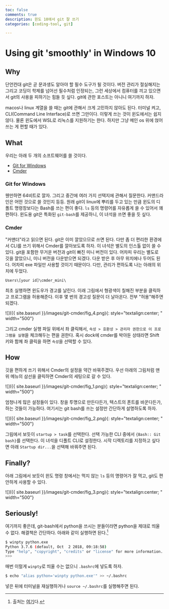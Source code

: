 ```yaml
---
toc: false
comments: true 
description: 윈도 10에서 git 잘 쓰기 
categories: [coding-tool, git]

---
```

# Using git 'smoothly' in Windows 10 

## Why 

단언컨대 git은 곧 문과생도 알아야 할 필수 도구가 될 것이다. 버전 관리가 절실해지는 그리고 코딩이 학제를 넘어선 필수처럼 인정되는, 그런 세상에서 컴퓨터를 끼고 있으면서 git의 사용을 피하기는 힘들 듯 싶다. git에 관한 포스트는 아니니 여기까지 하자. 

macos나 linux 계열을 쓸 때는 git에 관해서 크게 고민하지 않아도 된다. 터미널 켜고, CLI(Command Line Interface)로 쓰면 그만이다. 이렇게 쓰는 것이 윈도에서는 쉽지 않다. 물론 윈도에서 WSL로 리눅스를 지원하기는 한다. 하지만 그냥 메인 os 위에 얹어 쓰는 게 편할 때가 있다. 

## What 

우리는 아래 두 개의 소프트웨어를 쓸 것이다. 

* [Git for Windows](https://git-scm.com/download/win)
* [Cmder](https://cmder.net) 


### Git for Windows 

웬만하면 64비트로 깔자. 그리고 중간에 여러 가지 선택지에 관해서 질문한다. 커맨드라인은 어떤 것으로 쓸 것인지 등등. 원래 git이 linux에 뿌리를 두고 있는 만큼 윈도의 디폴트 명령창보다는 Bash를 쓰는 편이 좋다. `ls` 등의 명령어를 자유롭게 쓸 수 있어서 꽤 편하다. 윈도용 git은 특화된 `git-bash`를 제공하니, 이 녀석을 쓰면 좋을 듯 싶다. 

### Cmder 

"커맨더"라고 읽으면 된다. git은 이미 깔았으므로 쓰면 된다. 다만 좀 더 편리한 환경에서 CLI를 쓰기 위해서 Cmder를 깔아보도록 하자. 이 녀석은 별도의 인스톨 없이 쓸 수 있다. git을 포함한 무거운 버전과 git이 빠진 미니 버전이 있다. 어차피 우리는 별도로 깃을 깔았으니, 미니 버전을 다운받으면 되겠다. 다운 받은 후 아무 위치에나 두어도 된다. 어차피 exe 파일만 사용할 것이기 때문이다. 다만, 관리가 편하도록 나는 아래의 위치에 두었다.  

`Users\[your id]\cmder_mini\`

최초 실행하면 윈도우가 경고를 날린다. 이래 그림에서 형광색이 칠해진 부분을 클릭하고 프로그램을 허용해준다. 이후 몇 번의 경고성 질문이 더 날아온다. 전부 "허용"해주면 되겠다. 

![]({{ site.baseurl }}/images/git-cmder/fig_4.png){: style="textalign:center; " width="500"}

그리고 cmder 실행 파일 위에서 좌 클릭해서, `속성 > 호환성 > 관리자 권한으로 이 프로그램을 실행`을 체크해두는 편을 권한다. 혹시 dock에 cmder를 박아둔 상태라면 Shift 키와 함께 좌 클릭을 하면 `속성`을 선택할 수 있다. 

## How 

깃을 편하게 쓰기 위해서 Cmder의 설정을 약간 바꿔주겠다. 우선 아래의 그림처럼 맨 위 메뉴의 삼선을 클릭하면 Cmder의 세팅으로 갈 수 있다. 

![]({{ site.baseurl }}/images/git-cmder/fig_1.png){: style="textalign:center; " width="500"}

엄청나게 많은 설정들이 있다. 창을 투명으로 만든다든가, 텍스트의 폰트를 바꾼다든가, 하는 것들이 가능하다. 여기서는 git bash를 쓰는 설정만 간단하게 설명하도록 하자.

![]({{ site.baseurl }}/images/git-cmder/fig_2.png){: style="textalign:center; " width="500"}

그림에서 보듯이 `startup > task`를 선택한다. 선택 가능한 CLI 중에서 `{Bash:: Git bash}`를 선택한다. 이 녀석을 디폴트 CLI로 설정한다. 시작 디렉토리를 지정하고 싶다면 아래 `Startup dir...`을 선택해 바꿔주면 된다. 

## Finally? 

아래 그림에서 보듯이 윈도 명령 창에서는 먹지 않는 `ls` 등의 명령어가 잘 먹고, git도 편안하게 사용할 수 있다. 

![]({{ site.baseurl }}/images/git-cmder/fig_3.png){: style="textalign:center; " width="500"}

## Seriously! 

여기까지 좋은데, git-bash에서 python을 쓰시는 분들이라면 python을 제대로 띄울 수 없다. 해결책은 간단하다. 아래와 같이 실행하면 된다.[^1]
[^1]: 출처는 [여기](https://stackoverflow.com/questions/32597209/python-not-working-in-the-command-line-of-git-bash)다. 
```bash
$ winpty python.exe
Python 3.7.6 (default, Oct  2 2018, 09:18:58)
Type "help", "copyright", "credits" or "license" for more information.
>>>
```

매번 이럴게 `winpty`로 띄울 수는 없으니 `.bashrc`에 넣도록 하자. 

```bash
$ echo "alias python='winpty python.exe'" >> ~/.bashrc
```

넣은 뒤에 터미널을 재실행하거나 `source ~/.bashrc`를 실행해주면 된다. 
